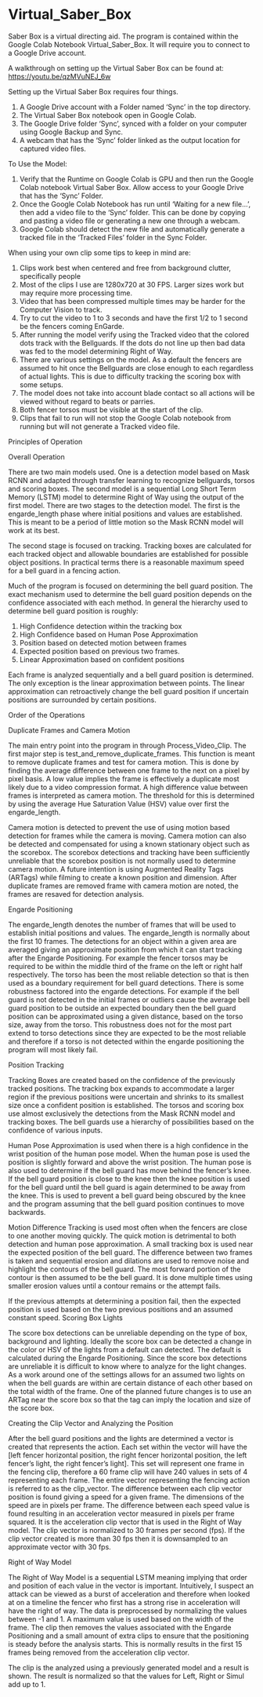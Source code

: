 # Virtual_Saber_Box

Saber Box is a virtual directing aid. The program is contained within the Google Colab Notebook Virtual_Saber_Box. It will require you to connect to a Google Drive account.

A walkthrough on setting up the Virtual Saber Box can be found at: https://youtu.be/qzMVuNEJ_6w

Setting up the Virtual Saber Box requires four things.

1.	A Google Drive account with a Folder named ‘Sync’ in the top directory.
2.	The Virtual Saber Box notebook open in Google Colab.
3.	The Google Drive folder ‘Sync’, synced with a folder on your computer using Google Backup and Sync.
4.	A webcam that has the ‘Sync’ folder linked as the output location for captured video files.

To Use the Model:
1.	Verify that the Runtime on Google Colab is GPU and then run the Google Colab notebook Virtual Saber Box. Allow access to your Google Drive that has the ‘Sync’ Folder.
2.	Once the Google Colab Notebook has run until ‘Waiting for a new file...’, then add a video file to the ‘Sync’ folder. This can be done by copying and pasting a video file or generating a new one through a webcam.
3.	Google Colab should detect the new file and automatically generate a tracked file in the ‘Tracked Files’ folder in the Sync Folder.

When using your own clip some tips to keep in mind are:
1.	Clips work best when centered and free from background clutter, specifically people
2.	Most of the clips I use are 1280x720 at 30 FPS. Larger sizes work but may require more processing time.
3.	Video that has been compressed multiple times may be harder for the Computer Vision to track.
4.	Try to cut the video to 1 to 3 seconds and have the first 1/2 to 1 second be the fencers coming EnGarde.
5.	After running the model verify using the Tracked video that the colored dots track with the Bellguards. If the dots do not line up then bad data was fed to the model determining Right of Way.
6.	There are various settings on the model. As a default the fencers are assumed to hit once the Bellguards are close enough to each regardless of actual lights. This is due to difficulty tracking the scoring box with some setups.
7.	The model does not take into account blade contact so all actions will be viewed without regard to beats or parries.
8.	Both fencer torsos must be visible at the start of the clip.
9.	Clips that fail to run will not stop the Google Colab notebook from running but will not generate a Tracked video file.
  
  
  
Principles of Operation


Overall Operation

There are two main models used. One is a detection model based on Mask RCNN and adapted through transfer learning to recognize bellguards, torsos and scoring boxes. The second model is a sequential Long Short Term Memory (LSTM) model to determine Right of Way using the output of the first model. 
There are two stages to the detection model. The first is the engarde_length phase where initial positions and values are established. This is meant to be a period of little motion so the Mask RCNN model will work at its best. 

The second stage is focused on tracking. Tracking boxes are calculated for each tracked object and allowable boundaries are established for possible object positions. In practical terms there is a reasonable maximum speed for a bell guard in a fencing action.

Much of the program is focused on determining the bell guard position. The exact mechanism used to determine the bell guard position depends on the confidence associated with each method. In general the hierarchy used to determine bell guard position is roughly:

1.	High Confidence detection within the tracking box
2.	High Confidence based on Human Pose Approximation
3.	Position based on detected motion between frames
4.	Expected position based on previous two frames.
5.	Linear Approximation based on confident positions

Each frame is analyzed sequentially and a bell guard position is determined. The only exception is the linear approximation between points. The linear approximation can retroactively change the bell guard position if uncertain positions are surrounded by certain positions.


Order of the Operations

Duplicate Frames and Camera Motion

The main entry point into the program in through Process_Video_Clip.
The first major step is test_and_remove_duplicate_frames. This function is meant to remove duplicate frames and test for camera motion. This is done by finding the average difference between one frame to the next on a pixel by pixel basis. A low value implies the frame is effectively a duplicate most likely due to a video compression format. A high difference value between frames is interpreted as camera motion. The threshold for this is determined by using the average Hue Saturation Value (HSV) value over first the engarde_length.

Camera motion is detected to prevent the use of using motion based detection for frames while the camera is moving. Camera motion can also be detected and compensated for using a known stationary object such as the scorebox. The scorebox detections and tracking have been sufficiently unreliable that the scorebox position is not normally used to determine camera motion. A future intention is using Augmented Reality Tags (ARTags) while filming to create a known position and dimension.
After duplicate frames are removed frame with camera motion are noted, the frames are resaved for detection analysis.


Engarde Positioning

The engarde_length denotes the number of frames that will be used to establish initial positions and values. The engarde_length is normally about the first 10 frames. The detections for an object within a given area are averaged giving an approximate position from which it can start tracking after the Engarde Positioning. For example the fencer torsos may be required to be within the middle third of the frame on the left or right half respectively. The torso has been the most reliable detection so that is then used as a boundary requirement for bell guard detections. 
There is some robustness factored into the engarde detections. For example if the bell guard is not detected in the initial frames or outliers cause the average bell guard position to be outside an expected boundary then the bell guard position can be approximated using a given distance, based on the torso size, away from the torso. This robustness does not for the most part extend to torso detections since they are expected to be the most reliable and therefore if a torso is not detected within the engarde positioning the program will most likely fail.


Position Tracking

Tracking Boxes are created based on the confidence of the previously tracked positions. The tracking box expands to accommodate a larger region if the previous positions were uncertain and shrinks to its smallest size once a confident position is established.
The torsos and scoring box use almost exclusively the detections from the Mask RCNN model and tracking boxes. The bell guards use a hierarchy of possibilities based on the confidence of various inputs.

Human Pose Approximation is used when there is a high confidence in the wrist position of the human pose model. When the human pose is used the position is slightly forward and above the wrist position. The human pose is also used to determine if the bell guard has move behind the fencer’s knee. If the bell guard position is close to the knee then the knee position is used for the bell guard until the bell guard is again determined to be away from the knee. This is used to prevent a bell guard being obscured by the knee and the program assuming that the bell guard position continues to move backwards.

Motion Difference Tracking is used most often when the fencers are close to one another moving quickly. The quick motion is detrimental to both detection and human pose approximation. A small tracking box is used near the expected position of the bell guard. The difference between two frames is taken and sequential erosion and dilations are used to remove noise and highlight the contours of the bell guard. The most forward portion of the contour is then assumed to be the bell guard. It is done multiple times using smaller erosion values until a contour remains or the attempt fails.

If the previous attempts at determining a position fail, then the expected position is used based on the two previous positions and an assumed constant speed.
Scoring Box Lights

The score box detections can be unreliable depending on the type of box, background and lighting. Ideally the score box can be detected a change in the color or HSV of the lights from a default can detected. The default is calculated during the Engarde Positioning. Since the score box detections are unreliable it is difficult to know where to analyze for the light changes. As a work around one of the settings allows for an assumed two lights on when the bell guards are within are certain distance of each other based on the total width of the frame.
One of the planned future changes is to use an ARTag near the score box so that the tag can imply the location and size of the score box.


Creating the Clip Vector and Analyzing the Position

After the bell guard positions and the lights are determined a vector is created that represents the action. Each set within the vector will have the [left fencer horizontal position, the right fencer horizontal position, the left fencer’s light, the right fencer’s light]. This set will represent one frame in the fencing clip, therefore a 60 frame clip will have 240 values in sets of 4 representing each frame. The entire vector representing the fencing action is referred to as the clip_vector.
The difference between each clip vector position is found giving a speed for a given frame. The dimensions of the speed are in pixels per frame. The difference between each speed value is found resulting in an acceleration vector measured in pixels per frame squared. It is the acceleration clip vector that is used in the Right of Way model.
The clip vector is normalized to 30 frames per second (fps). If the clip vector created is more than 30 fps then it is downsampled to an approximate vector with 30 fps.


Right of Way Model

The Right of Way Model is a sequential LSTM meaning implying that order and position of each value in the vector is important. Intuitively, I suspect an attack can be viewed as a burst of acceleration and therefore when looked at on a timeline the fencer who first has a strong rise in acceleration will have the right of way.
The data is preprocessed by normalizing the values between -1 and 1. A maximum value is used based on the width of the frame. The clip then removes the values associated with the Engarde Positioning and a small amount of extra clips to ensure that the positioning is steady before the analysis starts. This is normally results in the first 15 frames being removed from the acceleration clip vector.

The clip is the analyzed using a previously generated model and a result is shown. The result is normalized so that the values for Left, Right or Simul add up to 1.

